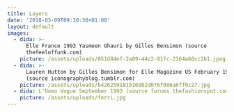 ```yaml
---
title: Layers
date: '2018-03-09T09:30:30+01:00'
layout: default
images:
  - dida: >-
      Elle France 1993 Yasmeen Ghauri by Gilles Bensimon (source
      thefeeloffunk.com)
    picture: /assets/uploads/851d84ef-2a09-44c2-81fc-2164a60cc2b1.jpeg
  - dida: >-
      Lauren Hutton by Gilles Bensimon for Elle Magazine US February 1994
      (source iconographyblog.tumblr.com)
    picture: /assets/uploads/b426259181516982d076f086a6ff0c27.jpg
  - dida: L'Uomo Vogue September 1993 (source forums.thefashionspot.com)
    picture: /assets/uploads/ferri.jpg
---
```



